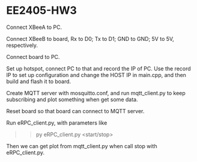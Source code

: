 # EE2405-HW3

Connect XBeeA to PC.

Connect XBeeB to board, Rx to D0; Tx to D1; GND to GND; 5V to 5V, respectively.

Connect board to PC.

Set up hotspot, connect PC to that and record the IP of PC. Use the record IP to set up configuration and change the HOST IP in main.cpp, and then build and flash it to board.

Create MQTT server with mosquitto.conf, and run mqtt_client.py to keep subscribing and plot something when get some data.

Reset board so that board can connect to MQTT server.

Run eRPC_client.py, with parameters like
>> py eRPC_client.py <serial port to XBee A> <start/stop>

Then we can get plot from mqtt_client.py when call stop with eRPC_client.py.
